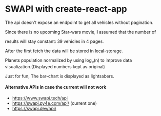 # SWAPI with create-react-app

The api doesn't expose an endpoint to get all vehicles without pagination.

Since there is no upcoming Star-wars movie, I assumed that the number of

results will stay constant: 39 vehicles in 4 pages.

After the first fetch the data will be stored in local-storage.

Planets population normalized by using log<sub>e</sub>(n) to improve data visualization.(Displayed numbers kept as original)

Just for fun, The bar-chart is displayed as lightsabers.

#### Alternative APIs in case the current will not work

- https://www.swapi.tech/api
- https://swapi.py4e.com/api/ (current one)
- https://swapi.dev/api/

